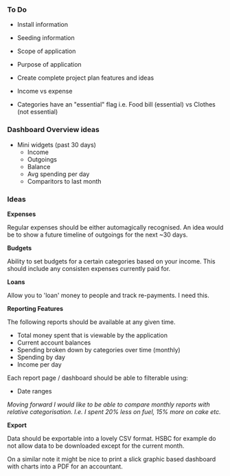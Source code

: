 
### To Do

- Install information
- Seeding information
- Scope of application
- Purpose of application
- Create complete project plan features and ideas


- Income vs expense
- Categories have an "essential" flag i.e. Food bill (essential) vs Clothes (not essential)

### Dashboard Overview ideas

- Mini widgets (past 30 days)
    - Income
    - Outgoings
    - Balance
    - Avg spending per day
    - Comparitors to last month

### Ideas

**Expenses**

Regular expenses should be either automagically recognised. An idea would be to show a future timeline of outgoings for the next ~30 days.

**Budgets**

Ability to set budgets for a certain categories based on your income. This should include any consisten expenses currently paid for.

**Loans**

Allow you to 'loan' money to people and track re-payments. I need this.

**Reporting Features**

The following reports should be available at any given time.

- Total money spent that is viewable by the application
- Current account balances
- Spending broken down by categories over time (monthly)
- Spending by day
- Income per day

Each report page / dashboard should be able to filterable using:

- Date ranges

*Moving forward I would like to be able to compare monthly reports with relative categorisation. I.e. I spent 20% less on fuel, 15% more on cake etc.*


**Export**

Data should be exportable into a lovely CSV format. HSBC for example do not allow data to be downloaded except for the current month.

On a similar note it might be nice to print a slick graphic based dashboard with charts into a PDF for an accountant.
